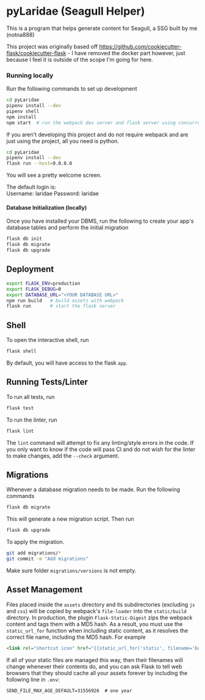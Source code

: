 # pyLaridae (Seagull Helper)

This is a program that helps generate content for Seagull, a SSG built by me (notna888)

This project was originally based off https://github.com/cookiecutter-flask/cookiecutter-flask - I have removed the docker part however, just because I feel it is outside of the scope I'm going for here.

### Running locally

Run the following commands to set up development

```bash
cd pyLaridae
pipenv install --dev
pipenv shell
npm install
npm start  # run the webpack dev server and flask server using concurrently
```

If you aren't developing this project and do not require webpack and are just using the project, all you need is python.

```bash
cd pyLaridae
pipenv install --dev
flask run --host=0.0.0.0
```

You will see a pretty welcome screen.

The default login is: <br/>
Username: laridae
Password: laridae

#### Database Initialization (locally)

Once you have installed your DBMS, run the following to create your app's
database tables and perform the initial migration

```bash
flask db init
flask db migrate
flask db upgrade
```

## Deployment

```bash
export FLASK_ENV=production
export FLASK_DEBUG=0
export DATABASE_URL="<YOUR DATABASE URL>"
npm run build   # build assets with webpack
flask run       # start the flask server
```

## Shell

To open the interactive shell, run

```bash
flask shell
```

By default, you will have access to the flask `app`.

## Running Tests/Linter

To run all tests, run

```bash
flask test
```

To run the linter, run

```bash
flask lint
```

The `lint` command will attempt to fix any linting/style errors in the code. If you only want to know if the code will pass CI and do not wish for the linter to make changes, add the `--check` argument.

## Migrations

Whenever a database migration needs to be made. Run the following commands

```bash
flask db migrate
```

This will generate a new migration script. Then run

```bash
flask db upgrade
```

To apply the migration.

```bash
git add migrations/*
git commit -m "Add migrations"
```

Make sure folder `migrations/versions` is not empty.

## Asset Management

Files placed inside the `assets` directory and its subdirectories
(excluding `js` and `css`) will be copied by webpack's
`file-loader` into the `static/build` directory. In production, the plugin
`Flask-Static-Digest` zips the webpack content and tags them with a MD5 hash.
As a result, you must use the `static_url_for` function when including static content,
as it resolves the correct file name, including the MD5 hash.
For example

```html
<link rel="shortcut icon" href="{{static_url_for('static', filename='build/img/favicon.ico') }}">
```

If all of your static files are managed this way, then their filenames will change whenever their
contents do, and you can ask Flask to tell web browsers that they
should cache all your assets forever by including the following line
in ``.env``:

```text
SEND_FILE_MAX_AGE_DEFAULT=31556926  # one year
```
